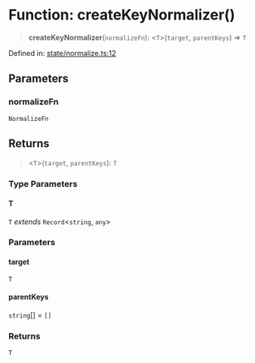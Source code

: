 # Function: createKeyNormalizer()

> **createKeyNormalizer**(`normalizeFn`): \<`T`\>(`target`, `parentKeys`) => `T`

Defined in: [state/normalize.ts:12](https://github.com/benallfree/lab13/blob/55b13e2c02a360fdce138b0495c78378f8c063b1/sdk/src/online/state/normalize.ts#L12)

## Parameters

### normalizeFn

`NormalizeFn`

## Returns

> \<`T`\>(`target`, `parentKeys`): `T`

### Type Parameters

#### T

`T` *extends* `Record`\<`string`, `any`\>

### Parameters

#### target

`T`

#### parentKeys

`string`[] = `[]`

### Returns

`T`
